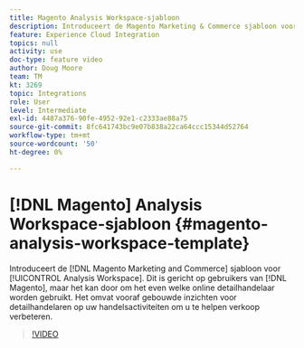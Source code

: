 ```yaml
---
title: Magento Analysis Workspace-sjabloon
description: Introduceert de Magento Marketing & Commerce sjabloon voor Analysis Workspace.
feature: Experience Cloud Integration
topics: null
activity: use
doc-type: feature video
author: Doug Moore
team: TM
kt: 3269
topic: Integrations
role: User
level: Intermediate
exl-id: 4487a376-90fe-4952-92e1-c2333ae88a75
source-git-commit: 8fc641743bc9e07b838a22ca64ccc15344d52764
workflow-type: tm+mt
source-wordcount: '50'
ht-degree: 0%

---
```


# [!DNL Magento] Analysis Workspace-sjabloon {#magento-analysis-workspace-template}

Introduceert de [!DNL Magento Marketing and Commerce] sjabloon voor [!UICONTROL Analysis Workspace]. Dit is gericht op gebruikers van [!DNL Magento], maar het kan door om het even welke online detailhandelaar worden gebruikt. Het omvat vooraf gebouwde inzichten voor detailhandelaren op uw handelsactiviteiten om u te helpen verkoop verbeteren.

>[!VIDEO](https://video.tv.adobe.com/v/28164/?quality=12&learn=on)

